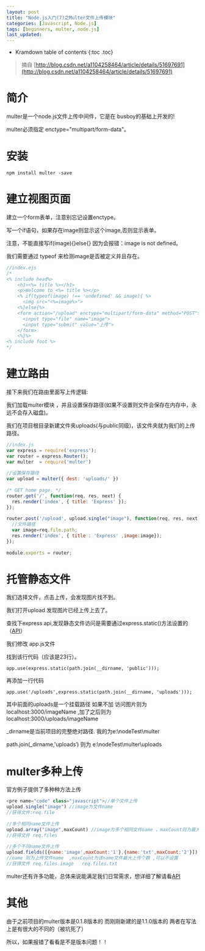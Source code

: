 ```yaml
---
layout: post
title: "Node.js入门(7)之Multer文件上传模块"
categories: [Javascript, Node.js]
tags: [beginners, multer, node.js]
last_updated:
---
```


* Kramdown table of contents
{:toc .toc}
>  摘自 [http://blog.csdn.net/a1104258464/article/details/51697691](http://blog.csdn.net/a1104258464/article/details/51697691)

# 简介

multer是一个node.js文件上传中间件，它是在 busboy的基础上开发的!

multer必须指定 enctype="multipart/form-data"。

# 安装

`npm install multer -save`

# 建立视图页面

建立一个form表单，注意别忘记设置enctype。

写一个if语句，如果存在image则显示这个image,否则显示表单。

注意，不能直接写if(image){}else{} 因为会报错：image is not defined。

我们需要通过 typeof 来检测image是否被定义并且存在。

~~~javascript
//index.ejs  
/*
<% include head%>  
    <h1><%= title %></h1>  
    <p>Welcome to <%= title %></p>  
    <% if(typeof(image) !== 'undefined' && image){ %>  
      <img src="<%=image%>">  
    <%}else{%>   
    <form action="/upload" enctype="multipart/form-data" method="POST">  
      <input type="file" name="image">  
      <input type="submit" value="上传">  
    </form>   
    <%}%> 
<% include foot %>  
*/
~~~

# 建立路由

接下来我们在路由里面写上传逻辑:

我们加载multer模块 ，并且设置保存路径(如果不设置则文件会保存在内存中，永远不会存入磁盘)。

我们在项目根目录新建文件夹uploads(与public同级)，该文件夹就为我们的上传路径。

~~~javascript
//index.js  
var express = require('express');  
var router = express.Router();  
var multer  = require('multer')  
  
//设置保存路径  
var upload = multer({ dest: 'uploads/' })  
  
/* GET home page. */  
router.get('/', function(req, res, next) {  
  res.render('index', { title: 'Express' });  
});  
   
router.post('/upload', upload.single("image"), function(req, res, next) {  
  //文件路径  
  var image=req.file.path;  
  res.render('index', { title : 'Express' ,image:image});  
});  
  
module.exports = router;  
~~~

# 托管静态文件

我们选择文件，点击上传，会发现图片找不到。

我们打开upload 发现图片已经上传上去了。

查找下express api,发现静态文件访问是需要通过express.static()方法设置的 （[API](http://www.expressjs.com.cn/starter/static-files.html)）

我们修改 app.js文件

找到该行代码（应该是23行）。

`app.use(express.static(path.join(__dirname, 'public')));`

再添加一行代码 

`app.use('/uploads',express.static(path.join(__dirname, 'uploads')));`

其中前面的uploads是一个挂载路径 如果不加 访问图片则为 localhost:3000/imageName ,加了之后则为 localhost:3000/uploads/imageName

  _dirname是当前项目的完整绝对路径.  我的为e:\nodeTest\multer

path.join(_dirname,'uploads‘) 则为  e:\nodeTest\multer\uploads

# multer多种上传

官方例子提供了多种种方法上传

~~~javascript
<pre name="code" class="javascript">//单个文件上传  
upload.single("image") //image为文件name  
//获得文件:req.file  
  
//多个相同name文件上传  
upload.array("image",maxCount) //image为多个相同文件name ，maxCount则为最大上传个数 ，也可以不设置  
//获得文件 req.files  
  
//多个不同name文件上传  
upload.fields([{name:'image',maxCount:'1'},{name:'txt',maxCount:'2'}])  
//name 则为上传文件name  ,maxCount为该name文件最大上传个数 ,可以不设置  
//获得文件 req.files.image   req.files.txt  
~~~

multer还有许多功能，总体来说能满足我们日常需求，想详细了解请看[API](https://github.com/expressjs/multer)

# 其他

由于之前项目的multer版本是0.1.8版本的 而刚刚新建的是1.1.0版本的 两者在写法上是有很大的不同的（被坑死了）

所以，如果报错了看看是不是版本问题！！